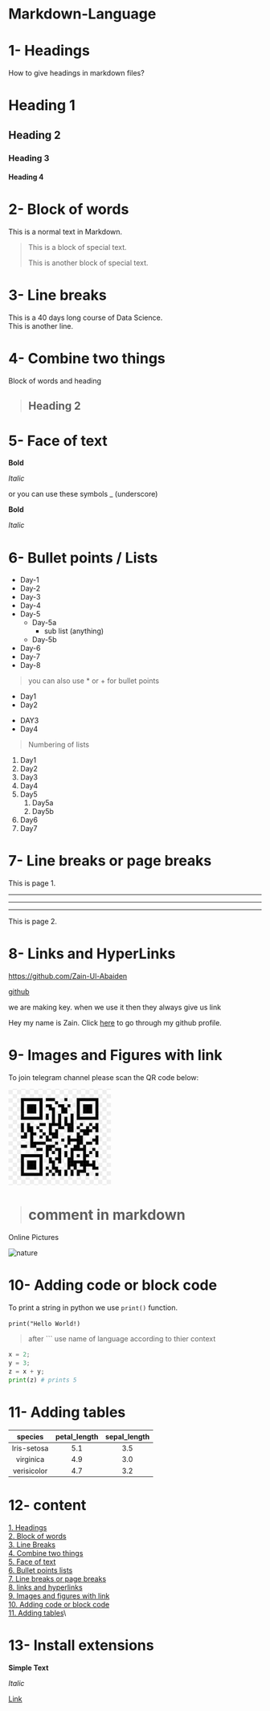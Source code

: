 # Markdown-Language
# 1- Headings
How to give headings in markdown files?

# Heading 1
## Heading 2
### Heading 3
#### Heading 4

# 2- Block of words
This is a normal text in Markdown.

> This is a block of special text.
> 
> This is another block of special text.

# 3- Line breaks

This is a 40 days long course of Data Science.\
This is another line.

# 4- Combine two things

Block of words and heading
> ## Heading 2

# 5- Face of text

**Bold**

*Italic*

or you can use these symbols
_ (underscore)

__Bold__

_Italic_

# 6- Bullet points / Lists

- Day-1
- Day-2
- Day-3
- Day-4
- Day-5
  - Day-5a
    - sub list (anything)
  - Day-5b
- Day-6
- Day-7
- Day-8

> you can also use * or + for bullet points

* Day1
* Day2
+ DAY3
+ Day4
  

> Numbering of lists

1. Day1
2. Day2
3. Day3
1. Day4
1. Day5
   1. Day5a
   2. Day5b
2. Day6
3. Day7

# 7- Line breaks or page breaks

This is page 1.

---
***
___

This is page 2.

# 8- Links and HyperLinks

<https://github.com/Zain-Ul-Abaiden>

[github](https://github.com/Zain-Ul-Abaiden)

we are making key. when we use it then they always give us link

[github]:https://github.com/Zain-Ul-Abaiden

Hey my name is Zain. Click [here][github] to go through my github profile. 

# 9- Images and Figures with link

To join telegram channel please scan the QR code below:

![QR](qr.png)


> # comment in markdown

[This is a comment that will be hidden.]: #

Online Pictures

![nature](https://www.google.com/imgres?q=nature&imgurl=https%3A%2F%2Fnatureconservancy-h.assetsadobe.com%2Fis%2Fimage%2Fcontent%2Fdam%2Ftnc%2Fnature%2Fen%2Fphotos%2FZugpsitze_mountain.jpg%3Fcrop%3D0%252C214%252C3008%252C1579%26wid%3D1200%26hei%3D630%26scl%3D2.506666666666667&imgrefurl=https%3A%2F%2Fwww.nature.org%2Fen-us%2Fabout-us%2Fwhere-we-work%2Feurope%2F&docid=Wdc2RwTDh0HtEM&tbnid=-fCHnceBVG7sgM&vet=12ahUKEwji6Jrdt_WJAxUyT6QEHQy8CzEQM3oECGYQAA..i&w=1200&h=630&hcb=2&ved=2ahUKEwji6Jrdt_WJAxUyT6QEHQy8CzEQM3oECGYQAA)

# 10- Adding code or block code

To print a string in python we use `print()` function.

`print("Hello World!)`

> after ``` use name of language according to thier context


```python
x = 2;
y = 3;
z = x + y;
print(z) # prints 5
````

# 11- Adding tables

| species | petal_length | sepal_length |
|:--------:|:-------------:|:------------:|
| Iris-setosa | 5.1          | 3.5          |
| virginica | 4.9          | 3.0          |
| verisicolor | 4.7          | 3.2          |

# 12- content

[1. Headings](#1--headings)\
[2. Block of words](#2--block-of-words)\
[3. Line Breaks](#3--line-breaks)\
[4. Combine two things](#4--combine-two-things)\
[5. Face of text](#5--face-of-text)\
[6. Bullet points lists](#6--bullet-points--lists)\
[7. Line breaks or page breaks](#7--line-breaks-or-page-breaks)\
[8. links and hyperlinks](#8--links-and-hyperlinks)\
[9. Images and figures with link](#9--images-and-figures-with-link)\
[10. Adding code or block code](#10--adding-code-or-block-code)\
[11. Adding tables](#11--adding-tables)\

# 13- Install extensions

**Simple Text**

_Italic_

[Link](https://www.google.com/imgres?q=nature&imgurl=https%3A%2F%2Fnatureconservancy-h.assetsadobe.com%2Fis%2Fimage%2Fcontent%2Fdam%2Ftnc%2Fnature%2Fen%2Fphotos%2FZugpsitze_mountain.jpg%3Fcrop%3D0%252C214%252C3008%252C1579%26wid%3D1200%26hei%3D630%26scl%3D2.506666666666667&imgrefurl=https%3A%2F%2Fwww.nature.org%2Fen-us%2Fabout-us%2Fwhere-we-work%2Feurope%2F&docid=Wdc2RwTDh0HtEM&tbnid=-fCHnceBVG7sgM&vet=12ahUKEwji6Jrdt_WJAxUyT6QEHQy8CzEQM3oECGYQAA..i&w=1200&h=630&hcb=2&ved=2ahUKEwji6Jrdt_WJAxUyT6QEHQy8CzEQM3oECGYQAA)
